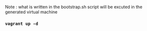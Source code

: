 Note : what is written in the bootstrap.sh script will be excuted in the generated virtual machine

### ```vagrant up -d``` 
